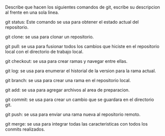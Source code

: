 Describe que hacen los siguientes comandos de git, escribe su descripcion al frente en una sola linea.

git status: Este comando se usa para obtener el estado actual del repositorio.

git clone: se usa para clonar un repositorio.

git pull: se usa para fusionar todos los cambios que hiciste en el repositorio local con el directorio de trabajo local.

git checkout: se usa para crear ramas y navegar entre ellas.

git log: se usa para enumerar el historial de la version para la rama actual.

git branch: se usa para crear una rama en el repositorio local.

git add: se usa para agregar archivos al area de preparacion.

git commit: se usa para crear un cambio que se guardara en el directorio git.

git push: se usa para enviar una rama nueva al repositorio remoto.

git merge: se usa para integrar todas las caracteristicas con todos los conmits realizados.
